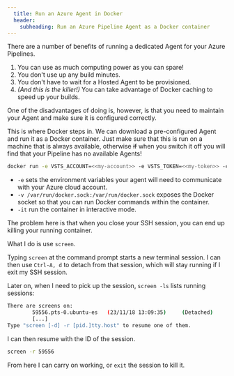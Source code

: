 ```yaml
---
  title: Run an Azure Agent in Docker
  header:
    subheading: Run an Azure Pipeline Agent as a Docker container
---
```


There are a number of benefits of running a dedicated Agent for your Azure Pipelines.

1. You can use as much computing power as you can spare!
1. You don't use up any build minutes.
1. You don't have to wait for a Hosted Agent to be provisioned.
1. _(And this is the killer!)_ You can take advantage of Docker caching to speed up your builds.

One of the disadvantages of doing is, however, is that you need to maintain your Agent and make sure it is configured correctly.

This is where Docker steps in. We can download a pre-configured Agent and run it as a Docker container.
Just make sure that this is run on a machine that is always available, otherwise ~~if~~ when you switch it off you will find that your Pipeline has no available Agents!

```bash
docker run -e VSTS_ACCOUNT=<<my-account>> -e VSTS_TOKEN=<<my-token>> -e VSTS_POOL="<<my-agent-pool>>" -v /var/run/docker.sock:/var/run/docker.sock -it microsoft/vsts-agent
```

* `-e` sets the environment variables your agent will need to communicate with your Azure cloud account.
* `-v /var/run/docker.sock:/var/run/docker.sock` exposes the Docker socket so that you can run Docker commands within the container.
* `-it` run the container in interactive mode.

The problem here is that when you close your SSH session, you can end up killing your running container.

What I do is use `screen`.

Typing `screen` at the command prompt starts a new terminal session. I can then use `Ctrl-A, d` to detach from that session, which will stay running if I exit my SSH session.

Later on, when I need to pick up the session, `screen -ls` lists running sessions:

```bash
There are screens on:
        59556.pts-0.ubuntu-es   (23/11/18 13:09:35)     (Detached)
        [...]
Type "screen [-d] -r [pid.]tty.host" to resume one of them.
```

I can then resume with the ID of the session.

```bash
screen -r 59556
```

From here I can carry on working, or `exit` the session to kill it.
